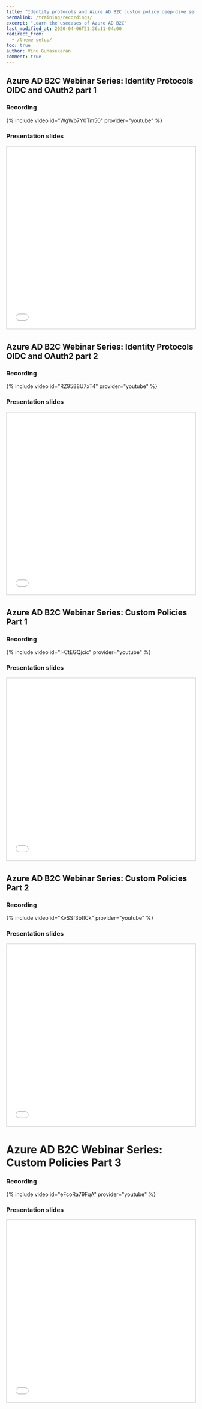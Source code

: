 ```yaml
---
title: "Identity protocols and Azure AD B2C custom policy deep-dive series webinar recordings"
permalink: /training/recordings/
excerpt: "Learn the usecases of Azure AD B2C"
last_modified_at: 2020-04-06T21:36:11-04:00
redirect_from:
  - /theme-setup/
toc: true
author: Vinu Gunasekaran
comment: true
---
```


## Azure AD B2C Webinar Series: Identity Protocols OIDC and OAuth2 part 1

### Recording

{% include video id="WgWb7Y0Tm50" provider="youtube" %}

### Presentation slides

<iframe src="//www.slideshare.net/slideshow/embed_code/key/AoCsRc4eW8cPt" width="595" height="485" frameborder="0" marginwidth="0" marginheight="0" scrolling="no" style="border:1px solid #CCC; border-width:1px; margin-bottom:5px; max-width: 100%;" allowfullscreen> </iframe> 

## Azure AD B2C Webinar Series: Identity Protocols OIDC and OAuth2 part 2

### Recording

{% include video id="RZ9588U7xT4" provider="youtube" %}

### Presentation slides

<iframe src="//www.slideshare.net/slideshow/embed_code/key/Hn672sWzBjMSiD" width="595" height="485" frameborder="0" marginwidth="0" marginheight="0" scrolling="no" style="border:1px solid #CCC; border-width:1px; margin-bottom:5px; max-width: 100%;" allowfullscreen> </iframe>


## Azure AD B2C Webinar Series: Custom Policies Part 1

### Recording

{% include video id="I-CtEGQjcic" provider="youtube" %}

### Presentation slides

<iframe src="//www.slideshare.net/slideshow/embed_code/key/8QzAHC9StO6Fu4" width="595" height="485" frameborder="0" marginwidth="0" marginheight="0" scrolling="no" style="border:1px solid #CCC; border-width:1px; margin-bottom:5px; max-width: 100%;" allowfullscreen> </iframe>

## Azure AD B2C Webinar Series: Custom Policies Part 2

### Recording

{% include video id="KvSSf3bflCk" provider="youtube" %}

### Presentation slides

<iframe src="//www.slideshare.net/slideshow/embed_code/key/oBRhKZQq1fgdZR" width="595" height="485" frameborder="0" marginwidth="0" marginheight="0" scrolling="no" style="border:1px solid #CCC; border-width:1px; margin-bottom:5px; max-width: 100%;" allowfullscreen> </iframe> 


# Azure AD B2C Webinar Series: Custom Policies Part 3

### Recording

{% include video id="eFcoRa79FqA" provider="youtube" %}

### Presentation slides

<iframe src="//www.slideshare.net/slideshow/embed_code/key/MlBr5FROKjd2e2" width="595" height="485" frameborder="0" marginwidth="0" marginheight="0" scrolling="no" style="border:1px solid #CCC; border-width:1px; margin-bottom:5px; max-width: 100%;" allowfullscreen> </iframe> 

